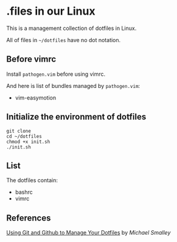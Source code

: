 # .files in our Linux

This is a management collection of dotfiles in Linux.

All of files in `~/dotfiles` have no dot notation.
## Before vimrc
Install `pathogen.vim` before using vimrc.

And here is list of bundles managed by `pathogen.vim`:
* vim-easymotion

## Initialize the environment of dotfiles 

    git clone
    cd ~/dotfiles
    chmod +x init.sh
    ./init.sh

## List
The dotfiles contain:
* bashrc
* vimrc

## References
[Using Git and Github to Manage Your Dotfiles](http://blog.smalleycreative.com/tutorials/using-git-and-github-to-manage-your-dotfiles/) by _Michael Smalley_
